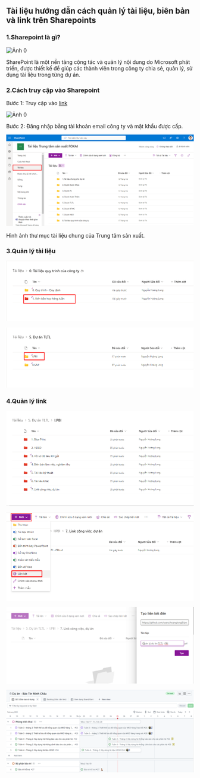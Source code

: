 ## Tài liệu hướng dẫn cách quản lý tài liệu, biên bản và link trên Sharepoints

### 1.Sharepoint là gì?

![Ảnh 0](https://vina-aspire.com/wp-content/uploads/2024/03/Microsoft-Sharepoint.jpg)

SharePoint là một nền tảng cộng tác và quản lý nội dung do Microsoft phát triển, được thiết kế để giúp các thành viên trong công ty chia sẻ, quản lý, sử dụng tài liệu trong từng dự án.

### 2.Cách truy cập vào Sharepoint

Bước 1: Truy cập vào [link](https://foxai.sharepoint.com/sites/TaiLieuTTSXFoxAI/Shared%20Documents/Forms/AllItems.aspx)

![Ảnh 0](https://mso.vn/wp-content/uploads/2023/03/nhap-mat-khau-sharepoint.webp)

Bước 2: Đăng nhập bằng tài khoản email công ty và mật khẩu được cấp.

![Ảnh 1](https://github.com/hoanglong8/FoxAI-Cong-viec-chung/blob/main/image/Sharepoint_1.png)

Hình ảnh thư mục tài liệu chung của Trung tâm sản xuất.

### 3.Quản lý tài liệu

![Ảnh 2](https://github.com/hoanglong8/FoxAI-Cong-viec-chung/blob/main/image/Sharepoint_2.png)

![Ảnh 3](https://github.com/hoanglong8/FoxAI-Cong-viec-chung/blob/main/image/Sharepoint_3.png)

### 4.Quản lý link

![Ảnh 4](https://github.com/hoanglong8/FoxAI-Cong-viec-chung/blob/main/image/Sharepoint_4.png)

![Ảnh 5](https://github.com/hoanglong8/FoxAI-Cong-viec-chung/blob/main/image/Sharepoint_5.png)

![Ảnh 6](https://github.com/hoanglong8/FoxAI-Cong-viec-chung/blob/main/image/Sharepoint_6.png)

![Ảnh 7](https://github.com/hoanglong8/FoxAI-Cong-viec-chung/blob/main/image/Sharepoint_7.png)
